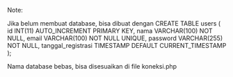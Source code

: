 Note:

Jika belum membuat database, bisa dibuat dengan
CREATE TABLE users (
    id INT(11) AUTO_INCREMENT PRIMARY KEY,
    nama VARCHAR(100) NOT NULL,
    email VARCHAR(100) NOT NULL UNIQUE,
    password VARCHAR(255) NOT NULL,
    tanggal_registrasi TIMESTAMP DEFAULT CURRENT_TIMESTAMP
);

Nama database bebas, bisa disesuaikan di file koneksi.php
